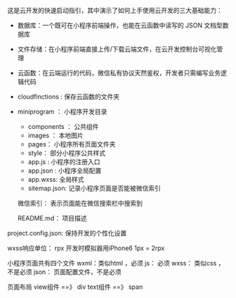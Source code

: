 

这是云开发的快速启动指引，其中演示了如何上手使用云开发的三大基础能力：

- 数据库：一个既可在小程序前端操作，也能在云函数中读写的 JSON 文档型数据库
- 文件存储：在小程序前端直接上传/下载云端文件，在云开发控制台可视化管理
- 云函数：在云端运行的代码，微信私有协议天然鉴权，开发者只需编写业务逻辑代码

- cloudfinctions : 保存云函数的文件夹
- miniprogram ：  小程序开发目录
  - components ： 公共组件
  - images ：  本地图片
  - pages：  小程序所有页面文件夹
  - style： 部分小程序公共样式
  - app.js : 小程序的注册入口
  - app.json : 小程序全局配置
  - app.wxss: 全局样式
  - sitemap.json: 记录小程序页面是否能被微信索引

  微信索引： 表示页面能在微信搜索栏中搜索到

  README.md： 项目描述
  
project.config.json: 保持开发的个性化设置


wxss响应单位： rpx 
  开发时模拟器用iPhone6 1px = 2rpx

小程序页面共有四个文件
wxml：类似html ，必须
js： 必须
wxss： 类似css ，不是必须
json： 页面配置文件，不是必须

页面布局
view组件 ==》 div
text组件 ==》 span



